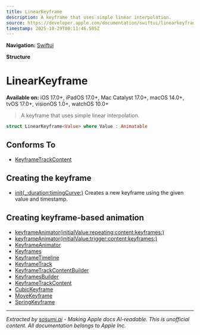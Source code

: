 ```yaml
---
title: LinearKeyframe
description: A keyframe that uses simple linear interpolation.
source: https://developer.apple.com/documentation/swiftui/linearkeyframe
timestamp: 2025-10-29T00:11:46.585Z
---
```


**Navigation:** [Swiftui](/documentation/swiftui)

**Structure**

# LinearKeyframe

**Available on:** iOS 17.0+, iPadOS 17.0+, Mac Catalyst 17.0+, macOS 14.0+, tvOS 17.0+, visionOS 1.0+, watchOS 10.0+

> A keyframe that uses simple linear interpolation.

```swift
struct LinearKeyframe<Value> where Value : Animatable
```

## Conforms To

- [KeyframeTrackContent](/documentation/swiftui/keyframetrackcontent)

## Creating the keyframe

- [init(_:duration:timingCurve:)](/documentation/swiftui/linearkeyframe/init(_:duration:timingcurve:)) Creates a new keyframe using the given value and timestamp.

## Creating keyframe-based animation

- [keyframeAnimator(initialValue:repeating:content:keyframes:)](/documentation/swiftui/view/keyframeanimator(initialvalue:repeating:content:keyframes:))
- [keyframeAnimator(initialValue:trigger:content:keyframes:)](/documentation/swiftui/view/keyframeanimator(initialvalue:trigger:content:keyframes:))
- [KeyframeAnimator](/documentation/swiftui/keyframeanimator)
- [Keyframes](/documentation/swiftui/keyframes)
- [KeyframeTimeline](/documentation/swiftui/keyframetimeline)
- [KeyframeTrack](/documentation/swiftui/keyframetrack)
- [KeyframeTrackContentBuilder](/documentation/swiftui/keyframetrackcontentbuilder)
- [KeyframesBuilder](/documentation/swiftui/keyframesbuilder)
- [KeyframeTrackContent](/documentation/swiftui/keyframetrackcontent)
- [CubicKeyframe](/documentation/swiftui/cubickeyframe)
- [MoveKeyframe](/documentation/swiftui/movekeyframe)
- [SpringKeyframe](/documentation/swiftui/springkeyframe)

---

*Extracted by [sosumi.ai](https://sosumi.ai) - Making Apple docs AI-readable.*
*This is unofficial content. All documentation belongs to Apple Inc.*
